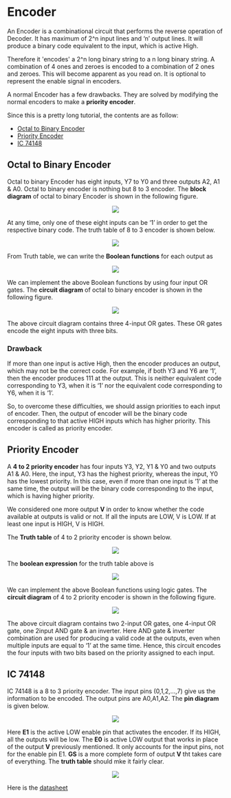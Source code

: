 # Encoder

An Encoder is a combinational circuit that performs the reverse operation of Decoder. It has maximum of 2^n input lines and ‘n’ output lines. It will produce a binary code equivalent to the input, which is active High. 

Therefore it 'encodes' a 2^n long binary string to a n long binary string. A combination of 4 ones and zeroes is encoded to a combination of 2 ones and zeroes. This will become apparent as you read on. It is optional to represent the enable signal in encoders.

A normal Encoder has a few drawbacks. They are solved by modifying the normal encoders to make a __priority encoder__.

Since this is a pretty long tutorial, the contents are as follow:

* [Octal to Binary Encoder](#octal-to-binary-encoder)
* [Priority Encoder](#priority-encoder)
* [IC 74148](#ic-74148)

## Octal to Binary Encoder

Octal to binary Encoder has eight inputs, Y7 to Y0 and three outputs A2, A1 & A0. Octal to binary encoder is nothing but 8 to 3 encoder. The __block diagram__ of octal to binary Encoder is shown in the following figure.

<p align="center">
<img src="https://user-images.githubusercontent.com/58845531/79678248-fb95a080-8216-11ea-921e-bb2f97bf3866.jpg"/>
</p> 
At any time, only one of these eight inputs can be ‘1’ in order to get the respective binary code. The truth table of 8 to 3 encoder is shown below.

<p align="center">
<img src="https://user-images.githubusercontent.com/58845531/79678278-3e577880-8217-11ea-9bae-240590c132f4.png"/>
</p> 

From Truth table, we can write the __Boolean functions__ for each output as

<p align="center">
<img src="https://user-images.githubusercontent.com/58845531/79678295-68a93600-8217-11ea-893b-e9231409d2ca.png"/>
</p> 

We can implement the above Boolean functions by using four input OR gates. The __circuit diagram__ of octal to binary encoder is shown in the following figure.

<p align="center">
<img src="https://user-images.githubusercontent.com/58845531/79678305-8d9da900-8217-11ea-968e-96e1ade264bd.png"/>
</p> 

The above circuit diagram contains three 4-input OR gates. These OR gates encode the eight inputs with three bits.

### Drawback

If more than one input is active High, then the encoder produces an output, which may not be the correct code. For example, if both Y3 and Y6 are ‘1’, then the encoder produces 111 at the output. This is neither equivalent code corresponding to Y3, when it is ‘1’ nor the equivalent code corresponding to Y6, when it is ‘1’.

So, to overcome these difficulties, we should assign priorities to each input of encoder. Then, the output of encoder will be the binary code corresponding to that active HIGH inputs which has higher priority. This encoder is called as priority encoder.

## Priority Encoder

A __4 to 2 priority encoder__ has four inputs Y3, Y2, Y1 & Y0 and two outputs A1 & A0. Here, the input, Y3 has the highest priority, whereas the input, Y0 has the lowest priority. In this case, even if more than one input is ‘1’ at the same time, the output will be the binary code corresponding to the input, which is having higher priority.

We considered one more output __V__ in order to know whether the code available at outputs is valid or not. If all the inputs are LOW, V is LOW. If at least one input is HIGH, V is HIGH.

The __Truth table__ of 4 to 2 priority encoder is shown below. 

<p align="center">
<img src="https://user-images.githubusercontent.com/58845531/79679088-7adba200-8220-11ea-9cf4-b1b783d0b7a1.png"/>
</p> 

The __boolean expression__ for the truth table above is

<p align="center">
<img src="https://user-images.githubusercontent.com/58845531/79679125-c2622e00-8220-11ea-8284-97250ca35ddf.png"/>
</p> 

We can implement the above Boolean functions using logic gates. The __circuit diagram__ of 4 to 2 priority encoder is shown in the following figure.

<p align="center">
<img src="https://user-images.githubusercontent.com/58845531/79679162-035a4280-8221-11ea-987f-d0e86021d2e5.jpg"/>
</p> 

The above circuit diagram contains two 2-input OR gates, one 4-input OR gate, one 2input AND gate & an inverter. Here AND gate & inverter combination are used for producing a valid code at the outputs, even when multiple inputs are equal to ‘1’ at the same time. Hence, this circuit encodes the four inputs with two bits based on the priority assigned to each input.

## IC 74148

IC 74148 is a 8 to 3 priority encoder. The input pins (0,1,2,...,7) give us the information to be encoded. The output pins are A0,A1,A2. The __pin diagram__ is given below.

<p align="center">
<img src="https://user-images.githubusercontent.com/58845531/79679343-e6bf0a00-8222-11ea-8f32-736e8a1f4861.png"/>
</p> 

Here __E1__ is the active LOW enable pin that activates the encoder. If its HIGH, all the outputs will be low. The __E0__ is active LOW output that works in place of the output __V__ previously mentioned. It only accounts for the input pins, not for the enable pin E1. __GS__ is a more complete form of output __V__ tht takes care of everything. The __truth table__ should mke it fairly clear.  

<p align="center">
<img src="https://user-images.githubusercontent.com/58845531/79679506-2f2af780-8224-11ea-9dca-21f386559bf9.png"/>
</p> 

Here is the [datasheet](http://www.ti.com/lit/ds/symlink/sn74ls148.pdf)
